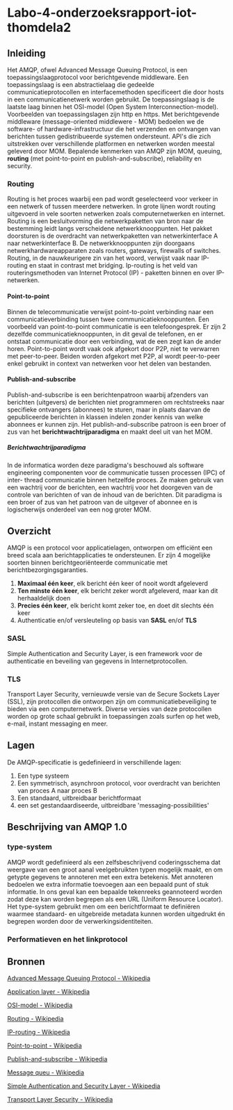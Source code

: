 # Labo-4-onderzoeksrapport-iot-thomdela2
## Inleiding
Het AMQP, ofwel Advanced Message Queuing Protocol, is een toepassingslaagprotocol voor berichtgevende middleware. 
Een toepassingslaag is een abstractielaag die gedeelde communicatieprotocollen en interfacemethoden specificeert die door hosts in een communicatienetwerk worden gebruikt.
De toepassingslaag is de laatste laag binnen het OSI-model (Open System Interconnection-model).
Voorbeelden van toepassingslagen zijn http en https.
Met berichtgevende middleware (message-oriented middlewere - MOM) bedoelen we de software- of hardware-infrastructuur die het verzenden en ontvangen van berichten tussen gedistribueerde systemen ondersteunt.
API's die zich uitstrekken over verschillende platformen en netwerken worden meestal geleverd door MOM.
Bepalende kenmerken van AMQP zijn MOM, queuing, **routing** (met point-to-point en publish-and-subscribe), reliability en security.
### Routing
Routing is het proces waarbij een pad wordt geselecteerd voor verkeer in een netwerk of tussen meerdere netwerken.
In grote lijnen wordt routing uitgevoerd in vele soorten netwerken zoals computernetwerken en internet.
Routing is een besluitvorming die netwerkpaketten van bron naar de bestemming leidt langs verscheidene netwerkknooppunten. Het pakket doorsturen is de overdracht van netwerkpaketten van netwerkinterface A naar netwerkinterface B. De netwerkknooppunten zijn doorgaans netwerkhardwareapparaten zoals routers, gateways, firewalls of switches.
Routing, in de nauwkeurigere zin van het woord, verwijst vaak naar IP-routing en staat in contrast met bridging.
Ip-routing is het veld van routeringsmethoden van Internet Protocol (IP) - paketten binnen en over IP-netwerken.
#### Point-to-point
Binnen de telecommunicatie verwijst point-to-point verbinding naar een communicatieverbinding tussen twee communicatieknooppunten. 
Een voorbeeld van point-to-point communicatie is een telefoongesprek. Er zijn 2 dezelfde communicatieknooppunten, in dit geval de telefonen, en er ontstaat communicatie door een verbinding, wat de een zegt kan de ander horen. Point-to-point wordt vaak ook afgekort door P2P, niet te verwarren met peer-to-peer. Beiden worden afgekort met P2P, al wordt peer-to-peer enkel gebruikt in context van netwerken voor het delen van bestanden.
#### Publish-and-subscribe
Publish-and-subscribe is een berichtenpatroon waarbij afzenders van berichten (uitgevers) de berichten niet programmeren om rechtstreeks naar specifieke ontvangers (abonnees) te sturen, maar in plaats daarvan de gepubliceerde berichten in klassen indelen zonder kennis van welke abonnees er kunnen zijn.
Het publish-and-subscribe patroon is een broer of zus van het **berichtwachtrijparadigma** en maakt deel uit van het MOM.
##### Berichtwachtrijparadigma
In de informatica worden deze paradigma's beschouwd als software engineering componenten voor de communicatie tussen processen (IPC) of inter- thread communicatie binnen hetzelfde proces.
Ze maken gebruik van een wachtrij voor de berichten, een wachtrij voor het doorgeven van de controle van berichten of van de inhoud van de berichten.
Dit paradigma is een broer of zus van het patroon van de uitgever of abonnee en is logischerwijs onderdeel van een nog groter MOM.
## Overzicht
AMQP is een protocol voor applicatielagen, ontworpen om efficiënt een breed scala aan berichtapplicaties te ondersteunen. Er zijn 4 mogelijke soorten binnen berichtgeoriënteerde communicatie met berichtbezorgingsgaranties.
1. **Maximaal één keer**, elk bericht één keer of nooit wordt afgeleverd
2. **Ten minste één keer**, elk bericht zeker wordt afgeleverd, maar kan dit herhaaldelijk doen
3. **Precies één keer**, elk bericht komt zeker toe, en doet dit slechts één keer
4. Authenticatie en/of versleuteling op basis van **SASL** en/of **TLS**
### SASL
Simple Authentication and Security Layer, is een framework voor de authenticatie en beveiling van gegevens in Internetprotocollen. 
### TLS
Transport Layer Security, vernieuwde versie van de Secure Sockets Layer (SSL), zijn protocollen die ontworpen zijn om communicatiebeveiliging te bieden via een computernetwerk.
Diverse versies van deze protocollen worden op grote schaal gebruikt in toepassingen zoals surfen op het web, e-mail, instant messaging en meer.
## Lagen
De AMQP-specificatie is gedefinieerd in verschillende lagen:
1. Een type systeem
2. Een symmetrisch, asynchroon protocol, voor overdracht van berichten van proces A naar proces B
3. Een standaard, uitbreidbaar berichtformaat
4. een set gestandaardiseerde, uitbreidbare 'messaging-possibilities'
## Beschrijving van AMQP 1.0
### type-system
AMQP wordt gedefinieerd als een zelfsbeschrijvend coderingsschema dat weergave van een groot aanal veelgebruikten typen mogelijk maakt, en om getypte gegevens te annoteren met een extra betekenis.
Met annoteren bedoelen we extra informatie toevoegen aan een bepaald punt of stuk informatie.
In ons geval kan een bepaalde tekenreeks geannoteerd worden zodat deze kan worden begrepen als een URL (Uniform Resource Locator).
Het type-system gebruikt men om een berichtformaat te definiëren waarmee standaard- en uitgebreide metadata kunnen worden uitgedrukt én begrepen worden door de verwerkingsidentiteiten.
### Performatieven en het linkprotocol

## Bronnen
[Advanced Message Queuing Protocol - Wikipedia](https://en.wikipedia.org/wiki/Advanced_Message_Queuing_Protocol "Wikipedia - Advanced Message Queuing Protocol")

[Application layer - Wikipedia](https://en.wikipedia.org/wiki/Application_layer "Wikipedia - Application layer")

[OSI-model - Wikipedia](https://en.wikipedia.org/wiki/OSI_model "Wikipedia - OSI-model")

[Routing - Wikipedia](https://en.wikipedia.org/wiki/Routing "Wikipedia - Routing")

[IP-routing - Wikipedia](https://en.wikipedia.org/wiki/IP_routing "Wikipedia - IP-routing")

[Point-to-point - Wikipedia](https://en.wikipedia.org/wiki/Point-to-point_(telecommunications) "Wikipedia - Point-to-point")

[Publish-and-subscribe - Wikipedia](https://en.wikipedia.org/wiki/Publish%E2%80%93subscribe_pattern "Wikipedia - Publish-and-subscribe")

[Message queu - Wikipedia](https://en.wikipedia.org/wiki/Message_queue "Wikipedia - Message queu")

[Simple Authentication and Security Layer - Wikipedia](https://en.wikipedia.org/wiki/Simple_Authentication_and_Security_Layer "Wikipedia - Simple Authentication and Security Layer")

[Transport Layer Security - Wikipedia](https://en.wikipedia.org/wiki/Transport_Layer_Security "Wikipedia - Transport Layer Security")